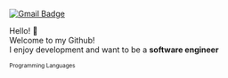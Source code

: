 [![Gmail Badge](https://img.shields.io/badge/Gmail-D14836?style=flat&logo=Gmail&logoColor=white)](mailto:chanhokim9848@gmail.com)

Hello! :wave:  
Welcome to my Github!  
I enjoy development and want to be a **software engineer**

<font size="1">Programming Languages</font>







